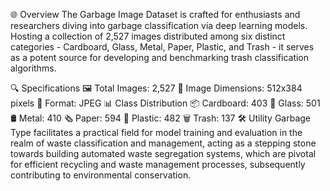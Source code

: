 🌐 Overview
The Garbage Image Dataset is crafted for enthusiasts and researchers diving into garbage classification via deep learning models. Hosting a collection of 2,527 images distributed among six distinct categories - Cardboard, Glass, Metal, Paper, Plastic, and Trash - it serves as a potent source for developing and benchmarking trash classification algorithms.

🔍 Specifications
🖼️ Total Images: 2,527
📏 Image Dimensions: 512x384 pixels
📂 Format: JPEG
📊 Class Distribution
📦 Cardboard: 403
🥂 Glass: 501
🛢️ Metal: 410
🗞️ Paper: 594
🥤 Plastic: 482
🗑️ Trash: 137
🛠️ Utility
Garbage Type facilitates a practical field for model training and evaluation in the realm of waste classification and management, acting as a stepping stone towards building automated waste segregation systems, which are pivotal for efficient recycling and waste management processes, subsequently contributing to environmental conservation.
